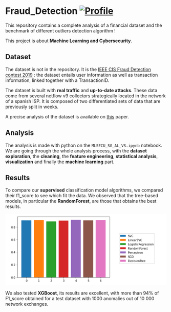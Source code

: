 # Fraud_Detection [![Profile][title-img]][profile]


[title-img]:https://img.shields.io/badge/-Bictole-pink
[profile]:https://github.com/bictole

This repository contains a complete analysis of a financial dataset and the benchmark of different outliers detection algorithm !

This project is about **Machine Learning and Cybersecurity**.

## Dataset

The dataset is not in the repository. It is the [IEEE CIS Fraud Detection contest 2019](https://www.kaggle.com/c/ieee-fraud-detection/data) : the dataset entails user information as well as transaction information, linked together with a
TransactionID.

The dataset is built with **real traffic** and **up-to-date attacks**. These data come from several netflow v9 collectors strategically located in the network of a spanish ISP. It is composed of two differentiated sets of data that are previously split in weeks.

A precise analysis of the dataset is available on [this](https://nesg.ugr.es/nesg-ugr16/dataset_AuthorVersionFinal.pdf) paper.

## Analysis

The analysis is made with python on the `MLSECU_SG_AL_VS.ipynb` notebook. We are going through the whole analysis process, with the **dataset exploration**, the **cleaning**, the **feature engineering**, **statistical analysis**, **visualization** and finally the **machine learning** part.

## Results

To compare our **supervised** classification model algorithms, we compared their f1_score to see which fit the data. We observed that the tree-based models, in particular the **RandomForest**, are those that obtains the best results.

<img src="https://github.com/Bictole/MLSECU/blob/master/bench.png" alt="Benchmarks_Results">

We also tested **XGBoost**, its results are excellent, with more than 94% of F1_score obtained for a test dataset with 1000 anomalies out of 10 000 network exchanges.